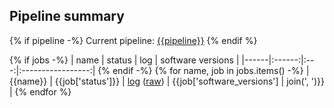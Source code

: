 ## Pipeline summary
{% if pipeline -%}
Current pipeline: [{{pipeline}}]({{pipeline}})
{% endif %}

{% if jobs -%}
| name | status | log | software versions |
|------|:------:|:---:|:-----------------:|
{% endif -%}
{% for name, job in jobs.items() -%}
| {{name}} | {{job['status']}} | [log]({{job['web_url']}}) ([raw]({{job['web_url_raw']}})) | {{job['software_versions'] | join(', ')}} |
{% endfor %}
